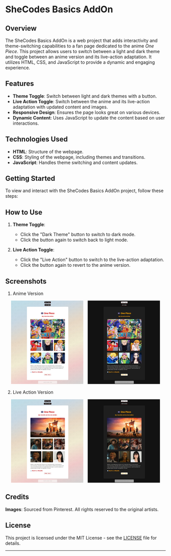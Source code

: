 # SheCodes Basics AddOn

## Overview

The SheCodes Basics AddOn is a web project that adds interactivity and theme-switching capabilities to a fan page dedicated to the anime *One Piece*. This project allows users to switch between a light and dark theme and toggle between an anime version and its live-action adaptation. It utilizes HTML, CSS, and JavaScript to provide a dynamic and engaging experience.

## Features

- **Theme Toggle**: Switch between light and dark themes with a button.
- **Live Action Toggle**: Switch between the anime and its live-action adaptation with updated content and images.
- **Responsive Design**: Ensures the page looks great on various devices.
- **Dynamic Content**: Uses JavaScript to update the content based on user interactions.

## Technologies Used

- **HTML**: Structure of the webpage.
- **CSS**: Styling of the webpage, including themes and transitions.
- **JavaScript**: Handles theme switching and content updates.

## Getting Started

To view and interact with the SheCodes Basics AddOn project, follow these steps:


## How to Use

1. **Theme Toggle**:
   - Click the "Dark Theme" button to switch to dark mode.
   - Click the button again to switch back to light mode.

2. **Live Action Toggle**:
   - Click the "Live Action" button to switch to the live-action adaptation.
   - Click the button again to revert to the anime version.

## Screenshots
1. Anime Version
<p align="center">
  <img src="./Assests/Anime_light.jpeg" alt="One Piece Anime Light Theme" width="45%" style="margin-right: 10px;" />
  <img src="./Assests/Anime_dark.jpeg" alt="One Piece Anime Dark Theme" width="45%" />
</p>

2. Live Action Version

<p align="center">
  <img src="./Assests/Live-action_light.jpeg" alt="One Piece Live Action Light Theme" width="45%" style="margin-right: 10px;" />
  <img src="./Assests/Live-action_dark.jpeg" alt="One Piece Live Action Dark Theme" width="45%" />
</p>

## Credits
**Images**: Sourced from Pinterest. All rights reserved to the original artists.


## License

This project is licensed under the MIT License - see the [LICENSE](LICENSE) file for details.

---

